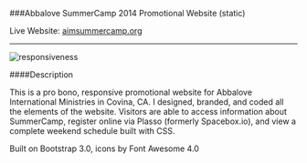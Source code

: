 ###Abbalove SummerCamp 2014 Promotional Website (static)



Live Website: [aimsummercamp.org](aimsummercamp.org)

* * *
![responsiveness](http://i.imgur.com/VItjVqq.jpg)

####Description

This is a pro bono, responsive promotional website for Abbalove International Ministries in Covina, CA. I designed, branded, and coded all the elements of the website. Visitors are able to access information about SummerCamp, register online via Plasso (formerly Spacebox.io), and view a complete weekend schedule built with CSS.

Built on Bootstrap 3.0, icons by Font Awesome 4.0